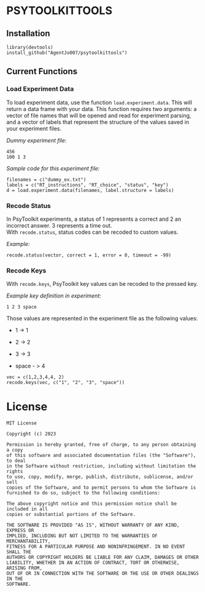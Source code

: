 # PSYTOOLKITTOOLS

## Installation

```{r}
library(devtools)
install_github("AgentJo007/psytoolkittools")
```

## Current Functions

### Load Experiment Data

To load experiment data, use the function `load.experiment.data`. This will return a data frame with your data. This function requires two arguments: a vector of file names that will be opened and read for experiment parsing, and a vector of labels that represent the structure of the values saved in your experiment files.

*Dummy experiment file*:

    456
    100 1 3

*Sample code for this experiment file:*

```{r}
filenames = c("dummy_ex.txt")
labels = c("RT_instructions", "RT_choice", "status", "key")
d = load.experiment.data(filenames, label.structure = labels)
```

### Recode Status

In PsyToolkit experiments, a status of 1 represents a correct and 2 an incorrect answer. 3 represents a time out.\
With `recode.status`, status codes can be recoded to custom values.

*Example:*

```{r}
recode.status(vector, correct = 1, error = 0, timeout = -99)
```

### Recode Keys

With `recode.keys`, PsyToolkit key values can be recoded to the pressed key.

*Example key definition in experiment:*

    1 2 3 space

Those values are represented in the experiment file as the following values:

-   1 -\> 1

-   2 -\> 2

-   3 -\> 3

-   space - \> 4

```{r}
vec = c(1,2,3,4,4, 2)
recode.keys(vec, c("1", "2", "3", "space"))
```

# License

    MIT License

    Copyright (c) 2023

    Permission is hereby granted, free of charge, to any person obtaining a copy
    of this software and associated documentation files (the "Software"), to deal
    in the Software without restriction, including without limitation the rights
    to use, copy, modify, merge, publish, distribute, sublicense, and/or sell
    copies of the Software, and to permit persons to whom the Software is
    furnished to do so, subject to the following conditions:

    The above copyright notice and this permission notice shall be included in all
    copies or substantial portions of the Software.

    THE SOFTWARE IS PROVIDED "AS IS", WITHOUT WARRANTY OF ANY KIND, EXPRESS OR
    IMPLIED, INCLUDING BUT NOT LIMITED TO THE WARRANTIES OF MERCHANTABILITY,
    FITNESS FOR A PARTICULAR PURPOSE AND NONINFRINGEMENT. IN NO EVENT SHALL THE
    AUTHORS OR COPYRIGHT HOLDERS BE LIABLE FOR ANY CLAIM, DAMAGES OR OTHER
    LIABILITY, WHETHER IN AN ACTION OF CONTRACT, TORT OR OTHERWISE, ARISING FROM,
    OUT OF OR IN CONNECTION WITH THE SOFTWARE OR THE USE OR OTHER DEALINGS IN THE
    SOFTWARE.
